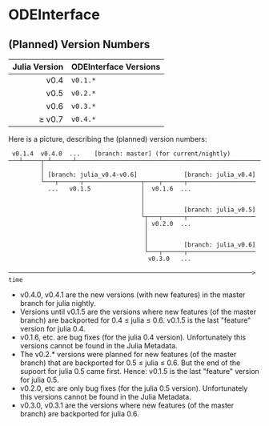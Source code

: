 # ODEInterface

## (Planned) Version Numbers


| Julia Version |  ODEInterface Versions |
| ------------: | ---------------------- |
| v0.4          | `v0.1.*`               |
| v0.5          | `v0.2.*`               |
| v0.6          | `v0.3.*`               |
| ≥ v0.7        | `v0.4.*`               |


Here is a picture, describing the (planned) version numbers:

```
 v0.1.4  v0.4.0  ...    [branch: master] (for current/nightly)
───┴─────┬─┴──────┴───────────────────────────────────────────────────────
         │
         │ [branch: julia_v0.4-v0.6]             [branch: julia_v0.4]
         └───┬──────┬────────────────┬────┬──────┬───────────────────
           ...   v0.1.5              │  v0.1.6  ...
                                     │
                                     │
                                     │           [branch: julia_v0.5]
                                     └┬───┬──────┬───────────────────
                                      │ v0.2.0  ...
                                      │
                                      │
                                      │          [branch: julia_v0.6]
                                      └───┬──────┬───────────────────
                                       v0.3.0   ...

────────────────────────────────────────────────────────────────────> time
```

* v0.4.0, v0.4.1 are the new versions (with new features) in 
  the master branch for julia nightly.
* Versions until v0.1.5 are the versions 
  where new features (of the master branch) are backported
  for 0.4 ≤ julia ≤ 0.6.
  v0.1.5 is the last "feature" version for julia 0.4.
* v0.1.6, etc. are bug fixes (for the julia 0.4 version).
  Unfortunately this versions cannot be found in the Julia Metadata.
* The v0.2.* versions were planned for new features (of the master branch) 
  that are backported for 0.5 ≤ julia ≤ 0.6. 
  But the end of the supoort for julia 0.5 came first. Hence:
  v0.1.5 is the last "feature" version for julia 0.5.
* v0.2.0, etc are only bug fixes (for the julia 0.5 version).
  Unfortunately this versions cannot be found in the Julia Metadata.
* v0.3.0, v0.3.1 are the versions
  where new features (of the master branch) are backported
  for julia 0.6.

